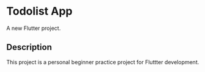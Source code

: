 # Todolist App

A new Flutter project.

## Description

This project is a personal beginner practice project for Fluttter development.
